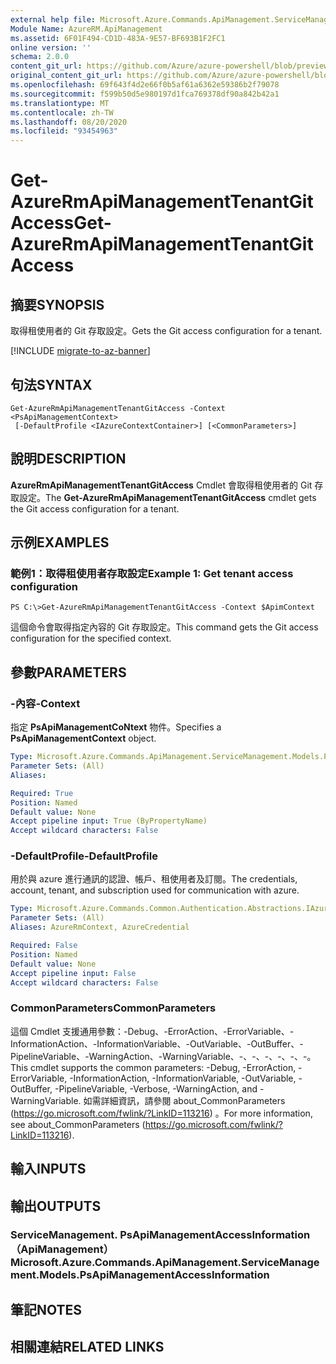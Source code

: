 ```yaml
---
external help file: Microsoft.Azure.Commands.ApiManagement.ServiceManagement.dll-Help.xml
Module Name: AzureRM.ApiManagement
ms.assetid: 6F01F494-CD1D-483A-9E57-BF693B1F2FC1
online version: ''
schema: 2.0.0
content_git_url: https://github.com/Azure/azure-powershell/blob/preview/src/ResourceManager/ApiManagement/Commands.ApiManagement/help/Get-AzureRmApiManagementTenantGitAccess.md
original_content_git_url: https://github.com/Azure/azure-powershell/blob/preview/src/ResourceManager/ApiManagement/Commands.ApiManagement/help/Get-AzureRmApiManagementTenantGitAccess.md
ms.openlocfilehash: 69f643f4d2e66f0b5af61a6362e59386b2f79078
ms.sourcegitcommit: f599b50d5e980197d1fca769378df90a842b42a1
ms.translationtype: MT
ms.contentlocale: zh-TW
ms.lasthandoff: 08/20/2020
ms.locfileid: "93454963"
---
```

# <span data-ttu-id="f4c21-101">Get-AzureRmApiManagementTenantGitAccess</span><span class="sxs-lookup"><span data-stu-id="f4c21-101">Get-AzureRmApiManagementTenantGitAccess</span></span>

## <span data-ttu-id="f4c21-102">摘要</span><span class="sxs-lookup"><span data-stu-id="f4c21-102">SYNOPSIS</span></span>
<span data-ttu-id="f4c21-103">取得租使用者的 Git 存取設定。</span><span class="sxs-lookup"><span data-stu-id="f4c21-103">Gets the Git access configuration for a tenant.</span></span>

[!INCLUDE [migrate-to-az-banner](../../includes/migrate-to-az-banner.md)]

## <span data-ttu-id="f4c21-104">句法</span><span class="sxs-lookup"><span data-stu-id="f4c21-104">SYNTAX</span></span>

```
Get-AzureRmApiManagementTenantGitAccess -Context <PsApiManagementContext>
 [-DefaultProfile <IAzureContextContainer>] [<CommonParameters>]
```

## <span data-ttu-id="f4c21-105">說明</span><span class="sxs-lookup"><span data-stu-id="f4c21-105">DESCRIPTION</span></span>
<span data-ttu-id="f4c21-106">**AzureRmApiManagementTenantGitAccess** Cmdlet 會取得租使用者的 Git 存取設定。</span><span class="sxs-lookup"><span data-stu-id="f4c21-106">The **Get-AzureRmApiManagementTenantGitAccess** cmdlet gets the Git access configuration for a tenant.</span></span>

## <span data-ttu-id="f4c21-107">示例</span><span class="sxs-lookup"><span data-stu-id="f4c21-107">EXAMPLES</span></span>

### <span data-ttu-id="f4c21-108">範例1：取得租使用者存取設定</span><span class="sxs-lookup"><span data-stu-id="f4c21-108">Example 1: Get tenant access configuration</span></span>
```
PS C:\>Get-AzureRmApiManagementTenantGitAccess -Context $ApimContext
```

<span data-ttu-id="f4c21-109">這個命令會取得指定內容的 Git 存取設定。</span><span class="sxs-lookup"><span data-stu-id="f4c21-109">This command gets the Git access configuration for the specified context.</span></span>

## <span data-ttu-id="f4c21-110">參數</span><span class="sxs-lookup"><span data-stu-id="f4c21-110">PARAMETERS</span></span>

### <span data-ttu-id="f4c21-111">-內容</span><span class="sxs-lookup"><span data-stu-id="f4c21-111">-Context</span></span>
<span data-ttu-id="f4c21-112">指定 **PsApiManagementCoNtext** 物件。</span><span class="sxs-lookup"><span data-stu-id="f4c21-112">Specifies a **PsApiManagementContext** object.</span></span>

```yaml
Type: Microsoft.Azure.Commands.ApiManagement.ServiceManagement.Models.PsApiManagementContext
Parameter Sets: (All)
Aliases: 

Required: True
Position: Named
Default value: None
Accept pipeline input: True (ByPropertyName)
Accept wildcard characters: False
```

### <span data-ttu-id="f4c21-113">-DefaultProfile</span><span class="sxs-lookup"><span data-stu-id="f4c21-113">-DefaultProfile</span></span>
<span data-ttu-id="f4c21-114">用於與 azure 進行通訊的認證、帳戶、租使用者及訂閱。</span><span class="sxs-lookup"><span data-stu-id="f4c21-114">The credentials, account, tenant, and subscription used for communication with azure.</span></span>

```yaml
Type: Microsoft.Azure.Commands.Common.Authentication.Abstractions.IAzureContextContainer
Parameter Sets: (All)
Aliases: AzureRmContext, AzureCredential

Required: False
Position: Named
Default value: None
Accept pipeline input: False
Accept wildcard characters: False
```

### <span data-ttu-id="f4c21-115">CommonParameters</span><span class="sxs-lookup"><span data-stu-id="f4c21-115">CommonParameters</span></span>
<span data-ttu-id="f4c21-116">這個 Cmdlet 支援通用參數：-Debug、-ErrorAction、-ErrorVariable、-InformationAction、-InformationVariable、-OutVariable、-OutBuffer、-PipelineVariable、-WarningAction、-WarningVariable、-、-、-、-、-、-。</span><span class="sxs-lookup"><span data-stu-id="f4c21-116">This cmdlet supports the common parameters: -Debug, -ErrorAction, -ErrorVariable, -InformationAction, -InformationVariable, -OutVariable, -OutBuffer, -PipelineVariable, -Verbose, -WarningAction, and -WarningVariable.</span></span> <span data-ttu-id="f4c21-117">如需詳細資訊，請參閱 about_CommonParameters (https://go.microsoft.com/fwlink/?LinkID=113216) 。</span><span class="sxs-lookup"><span data-stu-id="f4c21-117">For more information, see about_CommonParameters (https://go.microsoft.com/fwlink/?LinkID=113216).</span></span>

## <span data-ttu-id="f4c21-118">輸入</span><span class="sxs-lookup"><span data-stu-id="f4c21-118">INPUTS</span></span>

## <span data-ttu-id="f4c21-119">輸出</span><span class="sxs-lookup"><span data-stu-id="f4c21-119">OUTPUTS</span></span>

### <span data-ttu-id="f4c21-120">ServiceManagement. PsApiManagementAccessInformation （ApiManagement）</span><span class="sxs-lookup"><span data-stu-id="f4c21-120">Microsoft.Azure.Commands.ApiManagement.ServiceManagement.Models.PsApiManagementAccessInformation</span></span>

## <span data-ttu-id="f4c21-121">筆記</span><span class="sxs-lookup"><span data-stu-id="f4c21-121">NOTES</span></span>

## <span data-ttu-id="f4c21-122">相關連結</span><span class="sxs-lookup"><span data-stu-id="f4c21-122">RELATED LINKS</span></span>

